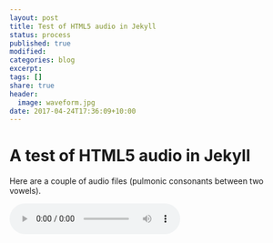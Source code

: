 ```yaml
---
layout: post
title: Test of HTML5 audio in Jekyll 
status: process
published: true
modified:
categories: blog
excerpt:
tags: []
share: true
header:
  image: waveform.jpg
date: 2017-04-24T17:36:09+10:00
---
```


# A test of HTML5 audio in Jekyll

Here are a couple of audio files (pulmonic consonants between two vowels).  

<audio controls>
<source src="/audio/arda.wav">
<p>Your browser does not support audio playback, download the file:
  <a href="/audio/arda.wav">WAV</a></audio>  
  
<audio controls>
  <source src="/audio/aGa.wav">
<p>Your browser does not support audio playback, download the file:
  <a href="/audio/aGa.wav">WAV</a></audio>
  
## Can I use an waveform as the image?
This is an open question.
